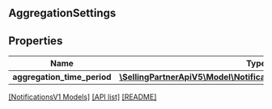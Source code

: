 ## AggregationSettings

## Properties

Name | Type | Description | Notes
------------ | ------------- | ------------- | -------------
**aggregation_time_period** | [**\SellingPartnerApiV5\Model\NotificationsV1\AggregationTimePeriod**](AggregationTimePeriod.md) |  |

[[NotificationsV1 Models]](../) [[API list]](../../Api) [[README]](../../../README.md)
